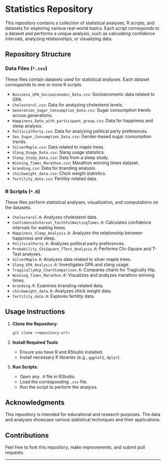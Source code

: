 # Statistics Repository

This repository contains a collection of statistical analyses, R scripts, and datasets for exploring various real-world topics. Each script corresponds to a dataset and performs a unique analysis, such as calculating confidence intervals, analyzing relationships, or visualizing data.

## Repository Structure

### Data Files (`*.csv`)
These files contain datasets used for statistical analyses. Each dataset corresponds to one or more R scripts.

- `Business_GPA_Socioeconomic_Data.csv`: Socioeconomic data related to GPA.
- `Cholesterol.csv`: Data for analyzing cholesterol levels.
- `Generation_Sugar_Consumption_Data.csv`: Sugar consumption trends across generations.
- `Happiness_Data_with_participant_group.csv`: Data for happiness and sleep analysis.
- `PolticialParty.csv`: Data for analyzing political party preferences.
- `Sex_Sugar_Consumption_Data.csv`: Gender-based sugar consumption trends.
- `SilverMaple.csv`: Data related to maple trees.
- `Slang_Usage_Data.csv`: Slang usage statistics.
- `Sleep_Study_Data.csv`: Data from a sleep study.
- `Winning_Times_Marathon.csv`: Marathon winning times dataset.
- `branding.csv`: Data for branding analysis.
- `chickweight_data.csv`: Chick weight statistics.
- `fertility_data.csv`: Fertility-related data.

### R Scripts (`*.R`)
These files perform statistical analyses, visualization, and computations on the datasets.

- `Cholesterol.R`: Analyzes cholesterol data.
- `ConfidenceInterval_FaithfulWaitingTimes.R`: Calculates confidence intervals for waiting times.
- `Happiness_Sleep_Analysis.R`: Analyzes the relationship between happiness and sleep.
- `PoliticalParty.R`: Analyzes political party preferences.
- `Probability_ChiSquare_TTest_Analysis.R`: Performs Chi-Square and T-Test analyses.
- `SilverMaple.R`: Analyzes data related to silver maple trees.
- `Slang_GPA_Analysis.R`: Investigates GPA and slang usage.
- `TragicallyHip_ChartComparison.R`: Compares charts for Tragically Hip.
- `Winning_Times_Marathon.R`: Visualizes and analyzes marathon winning times.
- `branding.R`: Examines branding-related data.
- `chickweight_data.R`: Analyzes chick weight data.
- `fertility_data.R`: Explores fertility data.

## Usage Instructions

1. **Clone the Repository**:
   ```bash
   git clone <repository-url>
   ```
2. **Install Required Tools**:
   - Ensure you have R and RStudio installed.
   - Install necessary R libraries (e.g., `ggplot2`, `dplyr`).

3. **Run Scripts**:
   - Open any `.R` file in RStudio.
   - Load the corresponding `.csv` file.
   - Run the script to perform the analysis.

## Acknowledgments

This repository is intended for educational and research purposes. The data and analyses showcase various statistical techniques and their applications.

## Contributions

Feel free to fork this repository, make improvements, and submit pull requests.

---
